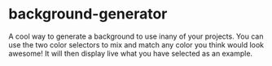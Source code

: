 # background-generator

A cool way to generate a background to use inany of your projects. You can use the two color selectors to mix and match any color you think would look awesome! It will then display live what you have selected as an example.

